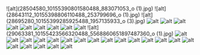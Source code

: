![alt](28504580_10155390801580488_883071053_o (1).jpg)
![alt](28643112_10155398806110488_253799696_o (1).jpg)
![alt](28695280_10155399285925488_1957135933_o (3).jpg)
![alt](28870388_10155421083505488_7080405002233053184_o.jpg)
![alt](28872050_10155421049790488_6284738623904415744_o.jpg)
![alt](28872105_10155420902890488_1777319190059810816_o.jpg)
![alt](28876227_10155412473680488_1258199232_o.jpg)
![alt](28951257_10155421027945488_1784313471286902784_o.jpg)
![alt](28951419_10155421027210488_5522470473910190080_o.jpg)
![alt](28958950_10155423416970488_7036883982658568192_o.jpg)
![alt](28959114_10155420972055488_1291579137869217792_o.jpg)
![alt](29028207_10155421047785488_1328692762022772736_o.jpg)
![alt](29063381_10155423566320488_5568860651897487360_o (1).jpg)
![alt](29101903_10155423450280488_7964657864180498432_o.jpg)
![alt](29249257_10155440418015488_2470153872249716736_o.jpg)
![alt](29249270_10155440502510488_2925858110037819392_o.jpg)
![alt](29249723_10155440142130488_3114298593264009216_o.jpg)
![alt](29249742_10155440155145488_8756241867504353280_o.jpg)
![alt](29250235_10155436934690488_6526311065217662976_o.jpg)
![alt](29257587_10155440549525488_7896722794501636096_o.jpg)
![alt](29257663_10155440496000488_4395130438763413504_o.jpg)
![alt](29258139_10155440474890488_9055163881839656960_o.jpg)
![alt](29258511_10155440145265488_8941682663966638080_o.jpg)
![alt](29261017_10155440490470488_1046845742360035328_o.jpg)
![alt](29261124_10155440142280488_6693564290089091072_o.jpg)
![alt](29261548_10155440434750488_6267986636542312448_o.jpg)
![alt](29313157_10155440159010488_5511900129898004480_o.jpg)
![alt](29313383_10155440434695488_4468339625202548736_o.jpg)
![alt](29314698_10155440433850488_4860051929771802624_o.jpg)
![alt](29339843_10155440551095488_8910832472225218560_o.jpg)
![alt](29343247_10155440139010488_2322801932395085824_o.jpg)
![alt](29356786_10155442842130488_4054813027118088192_o.jpg)
![alt](29365654_10155440490540488_2375671794397872128_o.jpg)
